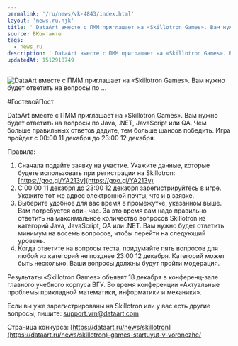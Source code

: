 ```yaml
---
permalink: '/ru/news/vk-4843/index.html'
layout: 'news.ru.njk'
title: ' DataArt вместе с ПММ приглашает на «Skillotron Games». Вам нужно будет ответить на вопросы по …'
source: ВКонтакте
tags:
  - news_ru
description: ' DataArt вместе с ПММ приглашает на «Skillotron Games». Вам нужно будет ответить на вопросы по …'
updatedAt: 1512918749
---
```

![ DataArt вместе с ПММ приглашает на «Skillotron Games». Вам нужно будет ответить на вопросы по …](https://sun9-66.userapi.com/impf/c840225/v840225070/53cb4/9f_XXhahX-c.jpg?size=1280x768&quality=96&sign=dc4a2b52a734a8731d128c4c06716bc8&c_uniq_tag=dlNI3EHvIiTcZFQ3AI918Vi1rL49LYmBrWwWe6pWoHk&type=album)

#ГостевойПост

DataArt вместе с ПММ приглашает на «Skillotron Games». Вам нужно будет ответить на вопросы по Java, .NET, JavaScript или QA. Чем больше правильных ответов дадите, тем больше шансов победить. Игра пройдет с 00:00 11 декабря до 23:00 12 декабря.

Правила:
1. Сначала подайте заявку на участие. Укажите данные, которые будете использовать при регистрации на Skillotron: [https://goo.gl/YA213y](https://goo.gl/YA213y)
2. С 00:00 11 декабря до 23:00 12 декабря зарегистрируйтесь в игре. Укажите тот же адрес электронной почты, что и в заявке.
3. Выберите удобное для вас время в промежутке, указанном выше. Вам потребуется один час. За это время вам надо правильно ответить на максимальное количество вопросов Skillotron из категорий Java, JavaScript, QA или .NET. Вам нужно будет ответить минимум на восемь вопросов, чтобы перейти на следующий уровень.
4. Когда ответите на вопросы теста, придумайте пять вопросов для любой из категорий не позднее 23:00 12 декабря. Категорий может быть несколько. Ваши вопросы должны будут пройти модерация.

Результаты «Skillotron Games» объявят 18 декабря в конференц-зале главного учебного корпуса ВГУ. Во время конференции «Актуальные проблемы прикладной математики, информатики и механики».

Если вы уже зарегистрированы на Skillotron или у вас есть другие вопросы, пишите: support.vrn@dataart.com

Страница конкурса: [https://dataart.ru/news/skillotron](https://dataart.ru/news/skillotron)-games-startuyut-v-voronezhe/
